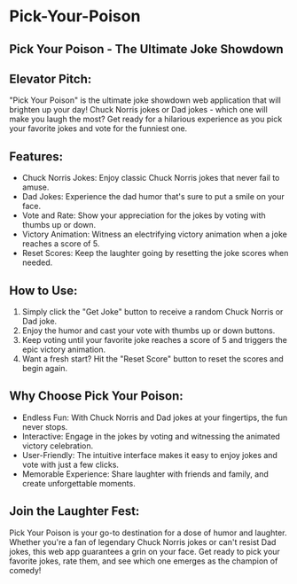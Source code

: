 # Pick-Your-Poison

## Pick Your Poison - The Ultimate Joke Showdown

## Elevator Pitch:
"Pick Your Poison" is the ultimate joke showdown web application that will brighten up your day! Chuck Norris jokes or Dad jokes - which one will make you laugh the most? Get ready for a hilarious experience as you pick your favorite jokes and vote for the funniest one.

## Features:

- Chuck Norris Jokes: Enjoy classic Chuck Norris jokes that never fail to amuse.
- Dad Jokes: Experience the dad humor that's sure to put a smile on your face.
- Vote and Rate: Show your appreciation for the jokes by voting with thumbs up or down.
- Victory Animation: Witness an electrifying victory animation when a joke reaches a score of 5.
- Reset Scores: Keep the laughter going by resetting the joke scores when needed.

## How to Use:

1. Simply click the "Get Joke" button to receive a random Chuck Norris or Dad joke.
2. Enjoy the humor and cast your vote with thumbs up or down buttons.
3. Keep voting until your favorite joke reaches a score of 5 and triggers the epic victory animation.
4. Want a fresh start? Hit the "Reset Score" button to reset the scores and begin again.

## Why Choose Pick Your Poison:

- Endless Fun: With Chuck Norris and Dad jokes at your fingertips, the fun never stops.
- Interactive: Engage in the jokes by voting and witnessing the animated victory celebration.
- User-Friendly: The intuitive interface makes it easy to enjoy jokes and vote with just a few clicks.
- Memorable Experience: Share laughter with friends and family, and create unforgettable moments.

## Join the Laughter Fest:
Pick Your Poison is your go-to destination for a dose of humor and laughter. Whether you're a fan of legendary Chuck Norris jokes or can't resist Dad jokes, this web app guarantees a grin on your face. Get ready to pick your favorite jokes, rate them, and see which one emerges as the champion of comedy!